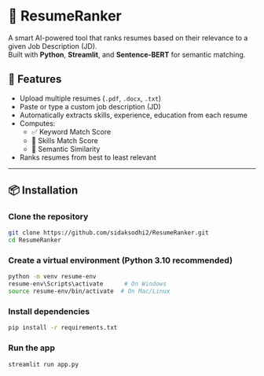 
# 📄 ResumeRanker

A smart AI-powered tool that ranks resumes based on their relevance to a given Job Description (JD).  
Built with **Python**, **Streamlit**, and **Sentence-BERT** for semantic matching.


## 🚀 Features

- Upload multiple resumes (`.pdf`, `.docx`, `.txt`)
- Paste or type a custom job description (JD)
- Automatically extracts skills, experience, education from each resume
- Computes:
  - ✅ Keyword Match Score
  - 🧠 Skills Match Score
  - 💬 Semantic Similarity
- Ranks resumes from best to least relevant

---

## 📦 Installation

### Clone the repository

```bash
git clone https://github.com/sidaksodhi2/ResumeRanker.git
cd ResumeRanker
```
### Create a virtual environment (Python 3.10 recommended)
```bash
python -m venv resume-env
resume-env\Scripts\activate      # On Windows
source resume-env/bin/activate  # On Mac/Linux
```
### Install dependencies
```bash
pip install -r requirements.txt
```
### Run the app
```bash
streamlit run app.py
```

